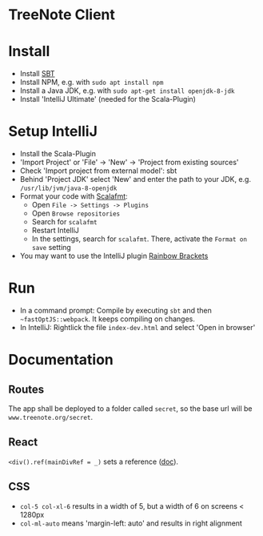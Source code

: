 # TreeNote Client

# Install
- Install [SBT](https://www.scala-sbt.org/download.html)
- Install NPM, e.g. with `sudo apt install npm`
- Install a Java JDK, e.g. with `sudo apt-get install openjdk-8-jdk`
- Install 'IntelliJ Ultimate' (needed for the Scala-Plugin)

# Setup IntelliJ
- Install the Scala-Plugin
- 'Import Project' or 'File' -> 'New' -> 'Project from existing sources'
- Check 'Import project from external model': sbt
- Behind 'Project JDK' select 'New' and enter the path to your JDK, e.g. `/usr/lib/jvm/java-8-openjdk`
- Format your code with [Scalafmt](http://scalameta.org/scalafmt/):
	- Open `File -> Settings -> Plugins`
    - Open `Browse repositories`
    - Search for `scalafmt`
    - Restart IntelliJ
    - In the settings, search for `scalafmt`. There, activate the `Format on save` setting
- You may want to use the IntelliJ plugin [Rainbow Brackets](https://plugins.jetbrains.com/plugin/10080-rainbow-brackets)

# Run
- In a command prompt: Compile by executing `sbt` and then `~fastOptJS::webpack`. It keeps compiling on changes.
- In IntelliJ: Rightlick the file `index-dev.html` and select 'Open in browser'

# Documentation
## Routes
The app shall be deployed to a folder called `secret`, so the base url will be `www.treenote.org/secret`.

## React
`<div().ref(mainDivRef = _)` sets a reference ([doc](https://github.com/japgolly/scalajs-react/blob/master/doc/REFS.md)).

## CSS
- `col-5 col-xl-6` results in a width of 5, but a width of 6 on screens < 1280px
- `col-ml-auto` means 'margin-left: auto' and results in right alignment